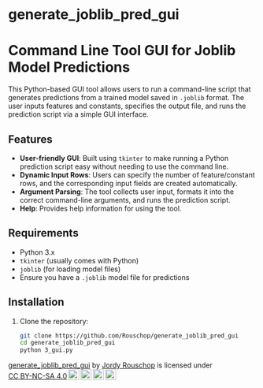 # generate_joblib_pred_gui
# Command Line Tool GUI for Joblib Model Predictions

This Python-based GUI tool allows users to run a command-line script that generates predictions from a trained model saved in `.joblib` format. The user inputs features and constants, specifies the output file, and runs the prediction script via a simple GUI interface.

## Features

- **User-friendly GUI**: Built using `tkinter` to make running a Python prediction script easy without needing to use the command line.
- **Dynamic Input Rows**: Users can specify the number of feature/constant rows, and the corresponding input fields are created automatically.
- **Argument Parsing**: The tool collects user input, formats it into the correct command-line arguments, and runs the prediction script.
- **Help**: Provides help information for using the tool.

## Requirements

- Python 3.x
- `tkinter` (usually comes with Python)
- `joblib` (for loading model files)
- Ensure you have a `.joblib` model file for predictions

## Installation

1. Clone the repository:

   ```bash
   git clone https://github.com/Rouschop/generate_joblib_pred_gui
   cd generate_joblib_pred_gui
   python 3_gui.py


<p xmlns:cc="http://creativecommons.org/ns#" xmlns:dct="http://purl.org/dc/terms/"><a property="dct:title" rel="cc:attributionURL" href="https://github.com/Rouschop/generate_joblib_pred_gui">generate_joblib_pred_gui</a> by <a rel="cc:attributionURL dct:creator" property="cc:attributionName" href="https://github.com/Rouschop">Jordy Rouschop</a> is licensed under <a href="https://creativecommons.org/licenses/by-nc-sa/4.0/?ref=chooser-v1" target="_blank" rel="license noopener noreferrer" style="display:inline-block;">CC BY-NC-SA 4.0<img style="height:22px!important;margin-left:3px;vertical-align:text-bottom;" src="https://mirrors.creativecommons.org/presskit/icons/cc.svg?ref=chooser-v1" alt=""><img style="height:22px!important;margin-left:3px;vertical-align:text-bottom;" src="https://mirrors.creativecommons.org/presskit/icons/by.svg?ref=chooser-v1" alt=""><img style="height:22px!important;margin-left:3px;vertical-align:text-bottom;" src="https://mirrors.creativecommons.org/presskit/icons/nc.svg?ref=chooser-v1" alt=""><img style="height:22px!important;margin-left:3px;vertical-align:text-bottom;" src="https://mirrors.creativecommons.org/presskit/icons/sa.svg?ref=chooser-v1" alt=""></a></p> 
